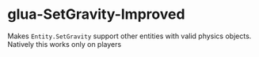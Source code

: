 # glua-SetGravity-Improved
 Makes `Entity.SetGravity` support other entities with valid physics objects. Natively this works only on players
